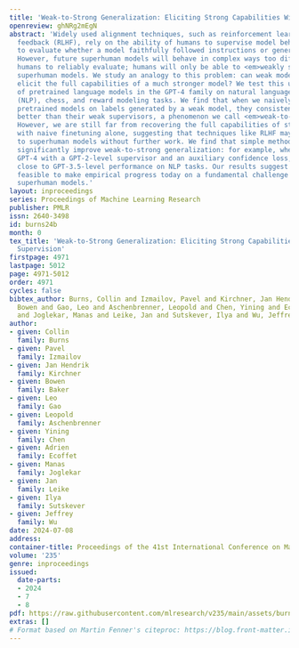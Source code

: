 ```yaml
---
title: 'Weak-to-Strong Generalization: Eliciting Strong Capabilities With Weak Supervision'
openreview: ghNRg2mEgN
abstract: 'Widely used alignment techniques, such as reinforcement learning from human
  feedback (RLHF), rely on the ability of humans to supervise model behavior—for example,
  to evaluate whether a model faithfully followed instructions or generated safe outputs.
  However, future superhuman models will behave in complex ways too difficult for
  humans to reliably evaluate; humans will only be able to <em>weakly supervise</em>
  superhuman models. We study an analogy to this problem: can weak model supervision
  elicit the full capabilities of a much stronger model? We test this using a range
  of pretrained language models in the GPT-4 family on natural language processing
  (NLP), chess, and reward modeling tasks. We find that when we naively finetune strong
  pretrained models on labels generated by a weak model, they consistently perform
  better than their weak supervisors, a phenomenon we call <em>weak-to-strong generalization</em>.
  However, we are still far from recovering the full capabilities of strong models
  with naive finetuning alone, suggesting that techniques like RLHF may scale poorly
  to superhuman models without further work. We find that simple methods can often
  significantly improve weak-to-strong generalization: for example, when finetuning
  GPT-4 with a GPT-2-level supervisor and an auxiliary confidence loss, we can recover
  close to GPT-3.5-level performance on NLP tasks. Our results suggest that it is
  feasible to make empirical progress today on a fundamental challenge of aligning
  superhuman models.'
layout: inproceedings
series: Proceedings of Machine Learning Research
publisher: PMLR
issn: 2640-3498
id: burns24b
month: 0
tex_title: 'Weak-to-Strong Generalization: Eliciting Strong Capabilities With Weak
  Supervision'
firstpage: 4971
lastpage: 5012
page: 4971-5012
order: 4971
cycles: false
bibtex_author: Burns, Collin and Izmailov, Pavel and Kirchner, Jan Hendrik and Baker,
  Bowen and Gao, Leo and Aschenbrenner, Leopold and Chen, Yining and Ecoffet, Adrien
  and Joglekar, Manas and Leike, Jan and Sutskever, Ilya and Wu, Jeffrey
author:
- given: Collin
  family: Burns
- given: Pavel
  family: Izmailov
- given: Jan Hendrik
  family: Kirchner
- given: Bowen
  family: Baker
- given: Leo
  family: Gao
- given: Leopold
  family: Aschenbrenner
- given: Yining
  family: Chen
- given: Adrien
  family: Ecoffet
- given: Manas
  family: Joglekar
- given: Jan
  family: Leike
- given: Ilya
  family: Sutskever
- given: Jeffrey
  family: Wu
date: 2024-07-08
address:
container-title: Proceedings of the 41st International Conference on Machine Learning
volume: '235'
genre: inproceedings
issued:
  date-parts:
  - 2024
  - 7
  - 8
pdf: https://raw.githubusercontent.com/mlresearch/v235/main/assets/burns24b/burns24b.pdf
extras: []
# Format based on Martin Fenner's citeproc: https://blog.front-matter.io/posts/citeproc-yaml-for-bibliographies/
---
```

